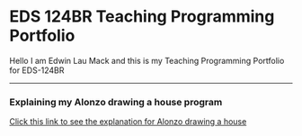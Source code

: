 # EDS 124BR Teaching Programming Portfolio

Hello I am Edwin Lau Mack and this is my Teaching Programming Portfolio for EDS-124BR

---
### Explaining my Alonzo drawing a house program

[Click this link to see the explanation for Alonzo drawing a house](https://youtu.be/YkotD7GQNl8)


